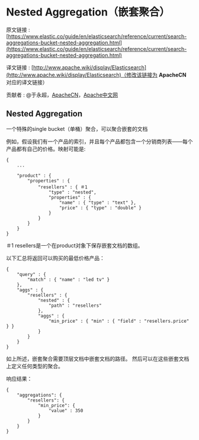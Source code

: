 # Nested Aggregation（嵌套聚合）

原文链接 : [https://www.elastic.co/guide/en/elasticsearch/reference/current/search-aggregations-bucket-nested-aggregation.html](https://www.elastic.co/guide/en/elasticsearch/reference/current/search-aggregations-bucket-nested-aggregation.html)

译文链接 : [http://www.apache.wiki/display/Elasticsearch](http://www.apache.wiki/display/Elasticsearch)（修改该链接为 **ApacheCN** 对应的译文链接）

贡献者 : @于永超，[ApacheCN](/display/~apachecn)，[Apache中文网](/display/~apachechina)

## Nested Aggregation

一个特殊的single bucket（单桶）聚合，可以聚合嵌套的文档

例如，假设我们有一个产品的索引，并且每个产品都包含一个分销商列表——每个产品都有自己的价格。映射可能是:

```
{
    ...

    "product" : {
        "properties" : {
            "resellers" : { ＃1
                "type" : "nested",
                "properties" : {
                    "name" : { "type" : "text" },
                    "price" : { "type" : "double" }
                }
            }
        }
    }
}
```

＃1 resellers是一个在product对象下保存嵌套文档的数组。

以下汇总将返回可以购买的最低价格产品：

```
{
    "query" : {
        "match" : { "name" : "led tv" }
    },
    "aggs" : {
        "resellers" : {
            "nested" : {
                "path" : "resellers"
            },
            "aggs" : {
                "min_price" : { "min" : { "field" : "resellers.price" } }
            }
        }
    }
}
```

如上所述，嵌套聚合需要顶层文档中嵌套文档的路径。 然后可以在这些嵌套文档上定义任何类型的聚合。

响应结果：

```
{
    "aggregations": {
        "resellers": {
            "min_price": {
                "value" : 350
            }
        }
    }
}
```
